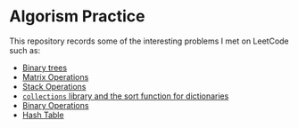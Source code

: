 # Algorism Practice
This repository records some of the interesting problems I met on LeetCode
such as:
- [Binary trees](https://github.com/HaozheTian/Algorism_Practice/tree/main/BinaryTree)
- [Matrix Operations](https://github.com/HaozheTian/Algorism_Practice/tree/main/MatrixOperations)
- [Stack Operations](https://github.com/HaozheTian/Algorism_Practice/tree/main/StackOperations)
- [`collections` library and the sort function for dictionaries](https://github.com/HaozheTian/Algorism_Practice/tree/main/CollectionAndSort)
- [Binary Operations](https://github.com/HaozheTian/Algorism_Practice/tree/main/BinaryOperations)
- [Hash Table](https://github.com/HaozheTian/Algorism_Practice/tree/main/HashTable)
